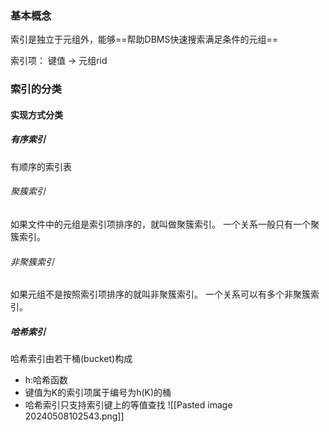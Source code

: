 ### 基本概念

索引是独立于元组外，能够==帮助DBMS快速搜索满足条件的元组==

索引项：
键值 -> 元组rid
### 索引的分类

#### 实现方式分类
##### 有序索引

有顺序的索引表
###### 聚簇索引

如果文件中的元组是索引项排序的，就叫做聚簇索引。
一个关系一般只有一个聚簇索引。

###### 非聚簇索引

如果元组不是按照索引项排序的就叫非聚簇索引。
一个关系可以有多个非聚簇索引。

##### 哈希索引

哈希索引由若干桶(bucket)构成
- h:哈希函数
- 键值为K的索引项属于编号为h(K)的桶
- 哈希索引只支持索引键上的等值查找
![[Pasted image 20240508102543.png]]